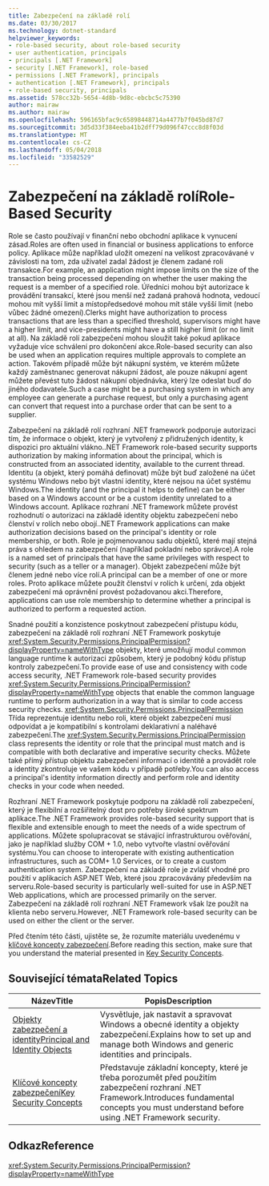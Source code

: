 ```yaml
---
title: Zabezpečení na základě rolí
ms.date: 03/30/2017
ms.technology: dotnet-standard
helpviewer_keywords:
- role-based security, about role-based security
- user authentication, principals
- principals [.NET Framework]
- security [.NET Framework], role-based
- permissions [.NET Framework], principals
- authentication [.NET Framework], principals
- role-based security, principals
ms.assetid: 578cc32b-5654-4d8b-9d8c-ebcbc5c75390
author: mairaw
ms.author: mairaw
ms.openlocfilehash: 596165bfac9c65898448714a4477b7f045bd87d7
ms.sourcegitcommit: 3d5d33f384eeba41b2dff79d096f47ccc8d8f03d
ms.translationtype: MT
ms.contentlocale: cs-CZ
ms.lasthandoff: 05/04/2018
ms.locfileid: "33582529"
---
```

# <a name="role-based-security"></a><span data-ttu-id="f064e-102">Zabezpečení na základě rolí</span><span class="sxs-lookup"><span data-stu-id="f064e-102">Role-Based Security</span></span>
<span data-ttu-id="f064e-103">Role se často používají v finanční nebo obchodní aplikace k vynucení zásad.</span><span class="sxs-lookup"><span data-stu-id="f064e-103">Roles are often used in financial or business applications to enforce policy.</span></span> <span data-ttu-id="f064e-104">Aplikace může například uložit omezení na velikost zpracovávané v závislosti na tom, zda uživatel zadal žádost je členem zadané roli transakce.</span><span class="sxs-lookup"><span data-stu-id="f064e-104">For example, an application might impose limits on the size of the transaction being processed depending on whether the user making the request is a member of a specified role.</span></span> <span data-ttu-id="f064e-105">Úředníci mohou být autorizace k provádění transakcí, které jsou menší než zadaná prahová hodnota, vedoucí mohou mít vyšší limit a místopředsedové mohou mít stále vyšší limit (nebo vůbec žádné omezení).</span><span class="sxs-lookup"><span data-stu-id="f064e-105">Clerks might have authorization to process transactions that are less than a specified threshold, supervisors might have a higher limit, and vice-presidents might have a still higher limit (or no limit at all).</span></span> <span data-ttu-id="f064e-106">Na základě rolí zabezpečení mohou sloužit také pokud aplikace vyžaduje více schválení pro dokončení akce.</span><span class="sxs-lookup"><span data-stu-id="f064e-106">Role-based security can also be used when an application requires multiple approvals to complete an action.</span></span> <span data-ttu-id="f064e-107">Takovém případě může být nákupní systém, ve kterém můžete každý zaměstnanec generovat nákupní žádost, ale pouze nákupní agent můžete převést tuto žádost nákupní objednávka, který lze odeslat buď do jiného dodavatele.</span><span class="sxs-lookup"><span data-stu-id="f064e-107">Such a case might be a purchasing system in which any employee can generate a purchase request, but only a purchasing agent can convert that request into a purchase order that can be sent to a supplier.</span></span>  
  
 <span data-ttu-id="f064e-108">Zabezpečení na základě rolí rozhraní .NET framework podporuje autorizaci tím, že informace o objekt, který je vytvořený z přidružených identity, k dispozici pro aktuální vlákno.</span><span class="sxs-lookup"><span data-stu-id="f064e-108">.NET Framework role-based security supports authorization by making information about the principal, which is constructed from an associated identity, available to the current thread.</span></span> <span data-ttu-id="f064e-109">Identitu (a objekt, který pomáhá definovat) může být buď založené na účet systému Windows nebo být vlastní identity, které nejsou na účet systému Windows.</span><span class="sxs-lookup"><span data-stu-id="f064e-109">The identity (and the principal it helps to define) can be either based on a Windows account or be a custom identity unrelated to a Windows account.</span></span> <span data-ttu-id="f064e-110">Aplikace rozhraní .NET framework můžete provést rozhodnutí o autorizaci na základě identity objektu zabezpečení nebo členství v rolích nebo obojí.</span><span class="sxs-lookup"><span data-stu-id="f064e-110">.NET Framework applications can make authorization decisions based on the principal's identity or role membership, or both.</span></span> <span data-ttu-id="f064e-111">Role je pojmenovanou sadu objektů, které mají stejná práva s ohledem na zabezpečení (například pokladní nebo správce).</span><span class="sxs-lookup"><span data-stu-id="f064e-111">A role is a named set of principals that have the same privileges with respect to security (such as a teller or a manager).</span></span> <span data-ttu-id="f064e-112">Objekt zabezpečení může být členem jedné nebo více rolí.</span><span class="sxs-lookup"><span data-stu-id="f064e-112">A principal can be a member of one or more roles.</span></span> <span data-ttu-id="f064e-113">Proto aplikace můžete použít členství v rolích k určení, zda objekt zabezpečení má oprávnění provést požadovanou akci.</span><span class="sxs-lookup"><span data-stu-id="f064e-113">Therefore, applications can use role membership to determine whether a principal is authorized to perform a requested action.</span></span>  
  
 <span data-ttu-id="f064e-114">Snadné použití a konzistence poskytnout zabezpečení přístupu kódu, zabezpečení na základě rolí rozhraní .NET Framework poskytuje <xref:System.Security.Permissions.PrincipalPermission?displayProperty=nameWithType> objekty, které umožňují modul common language runtime k autorizaci způsobem, který je podobný kódu přístup kontroly zabezpečení.</span><span class="sxs-lookup"><span data-stu-id="f064e-114">To provide ease of use and consistency with code access security, .NET Framework role-based security provides <xref:System.Security.Permissions.PrincipalPermission?displayProperty=nameWithType> objects that enable the common language runtime to perform authorization in a way that is similar to code access security checks.</span></span> <span data-ttu-id="f064e-115"><xref:System.Security.Permissions.PrincipalPermission> Třída reprezentuje identitu nebo roli, které objekt zabezpečení musí odpovídat a je kompatibilní s kontrolami deklarativní a naléhavé zabezpečení.</span><span class="sxs-lookup"><span data-stu-id="f064e-115">The <xref:System.Security.Permissions.PrincipalPermission> class represents the identity or role that the principal must match and is compatible with both declarative and imperative security checks.</span></span> <span data-ttu-id="f064e-116">Můžete také přímý přístup objektu zabezpečení informací o identitě a provádět role a identity zkontroluje ve vašem kódu v případě potřeby.</span><span class="sxs-lookup"><span data-stu-id="f064e-116">You can also access a principal's identity information directly and perform role and identity checks in your code when needed.</span></span>  
  
 <span data-ttu-id="f064e-117">Rozhraní .NET Framework poskytuje podporu na základě rolí zabezpečení, který je flexibilní a rozšiřitelný dost pro potřeby široké spektrum aplikace.</span><span class="sxs-lookup"><span data-stu-id="f064e-117">The .NET Framework provides role-based security support that is flexible and extensible enough to meet the needs of a wide spectrum of applications.</span></span> <span data-ttu-id="f064e-118">Můžete spolupracovat se stávající infrastrukturou ověřování, jako je například služby COM + 1.0, nebo vytvořte vlastní ověřování systému.</span><span class="sxs-lookup"><span data-stu-id="f064e-118">You can choose to interoperate with existing authentication infrastructures, such as COM+ 1.0 Services, or to create a custom authentication system.</span></span> <span data-ttu-id="f064e-119">Zabezpečení na základě role je zvlášť vhodné pro použití v aplikacích ASP.NET Web, které jsou zpracovávány především na serveru.</span><span class="sxs-lookup"><span data-stu-id="f064e-119">Role-based security is particularly well-suited for use in ASP.NET Web applications, which are processed primarily on the server.</span></span> <span data-ttu-id="f064e-120">Zabezpečení na základě rolí rozhraní .NET Framework však lze použít na klienta nebo serveru.</span><span class="sxs-lookup"><span data-stu-id="f064e-120">However, .NET Framework role-based security can be used on either the client or the server.</span></span>  
  
 <span data-ttu-id="f064e-121">Před čtením této části, ujistěte se, že rozumíte materiálu uvedenému v [klíčové koncepty zabezpečení](../../../docs/standard/security/key-security-concepts.md).</span><span class="sxs-lookup"><span data-stu-id="f064e-121">Before reading this section, make sure that you understand the material presented in [Key Security Concepts](../../../docs/standard/security/key-security-concepts.md).</span></span>  
  
## <a name="related-topics"></a><span data-ttu-id="f064e-122">Související témata</span><span class="sxs-lookup"><span data-stu-id="f064e-122">Related Topics</span></span>  
  
|<span data-ttu-id="f064e-123">Název</span><span class="sxs-lookup"><span data-stu-id="f064e-123">Title</span></span>|<span data-ttu-id="f064e-124">Popis</span><span class="sxs-lookup"><span data-stu-id="f064e-124">Description</span></span>|  
|-----------|-----------------|  
|[<span data-ttu-id="f064e-125">Objekty zabezpečení a identity</span><span class="sxs-lookup"><span data-stu-id="f064e-125">Principal and Identity Objects</span></span>](../../../docs/standard/security/principal-and-identity-objects.md)|<span data-ttu-id="f064e-126">Vysvětluje, jak nastavit a spravovat Windows a obecné identity a objekty zabezpečení.</span><span class="sxs-lookup"><span data-stu-id="f064e-126">Explains how to set up and manage both Windows and generic identities and principals.</span></span>|  
|[<span data-ttu-id="f064e-127">Klíčové koncepty zabezpečení</span><span class="sxs-lookup"><span data-stu-id="f064e-127">Key Security Concepts</span></span>](../../../docs/standard/security/key-security-concepts.md)|<span data-ttu-id="f064e-128">Představuje základní koncepty, které je třeba porozumět před použitím zabezpečení rozhraní .NET Framework.</span><span class="sxs-lookup"><span data-stu-id="f064e-128">Introduces fundamental concepts you must understand before using .NET Framework security.</span></span>|  
  
## <a name="reference"></a><span data-ttu-id="f064e-129">Odkaz</span><span class="sxs-lookup"><span data-stu-id="f064e-129">Reference</span></span>  
 <xref:System.Security.Permissions.PrincipalPermission?displayProperty=nameWithType>
